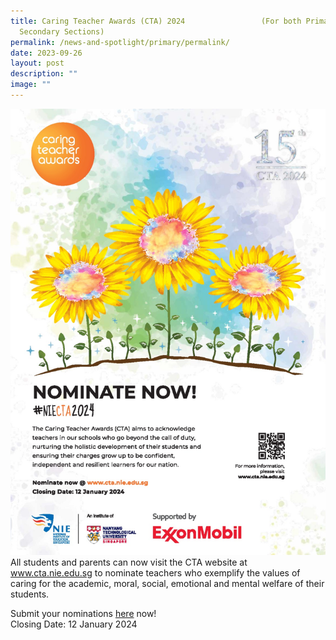 ```yaml
---
title: Caring Teacher Awards (CTA) 2024                 (For both Primary and
  Secondary Sections)
permalink: /news-and-spotlight/primary/permalink/
date: 2023-09-26
layout: post
description: ""
image: ""
---
```

![](/images/Spotlight/cta%20-%20poster%202024.jpeg)
<br>All students and parents can now visit the CTA website at www.cta.nie.edu.sg to nominate teachers who exemplify the values of caring for the academic, moral, social, emotional and mental welfare of their students.


Submit your nominations [here](https://www.cta.nie.edu.sg/)  now!<br>
Closing Date: 12 January 2024